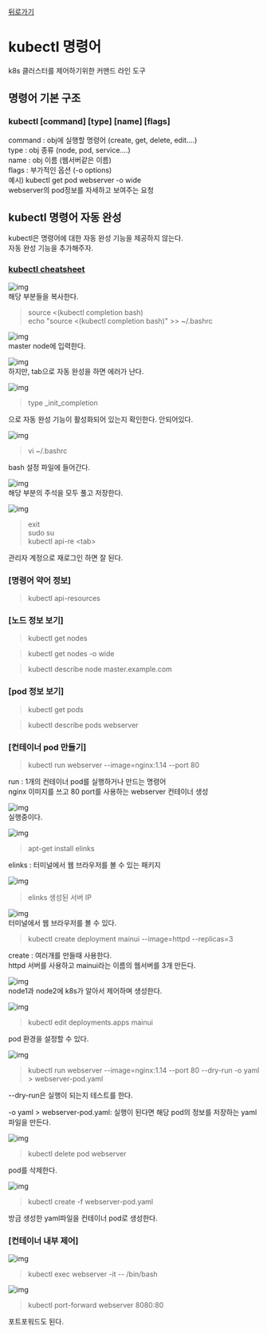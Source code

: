 [뒤로가기](../../README.md)

# kubectl 명령어

k8s 클러스터를 제어하기위한 커맨드 라인 도구

## 명령어 기본 구조

### kubectl [command] [type] [name] [flags]

command : obj에 실행할 명령어 (create, get, delete, edit....)<br>
type : obj 종류 (node, pod, service....)<br>
name : obj 이름 (웹서버같은 이름)<br>
flags : 부가적인 옵션 (-o options)<br>
예시) kubectl get pod webserver -o wide<br>
webserver의 pod정보를 자세하고 보여주는 요청<br>

## kubectl 명령어 자동 완성

kubectl은 명령어에 대한 자동 완성 기능을 제공하지 않는다.<br>
자동 완성 기능을 추가해주자.<br>

### [kubectl cheatsheet](https://kubernetes.io/docs/reference/kubectl/cheatsheet/)

![img](../Img/k8s_47.png)<br>
해당 부분들을 복사한다.<br>

> source <(kubectl completion bash)<br>
> echo "source <(kubectl completion bash)" >> ~/.bashrc<br>

![img](../Img/k8s_48.png)<br>
master node에 입력한다.<br>

![img](../Img/k8s_49.png)<br>
하지만, tab으로 자동 완성을 하면 에러가 난다.<br>

![img](../Img/k8s_50.png)<br>

> type \_init_completion

으로 자동 완성 기능이 활성화되어 있는지 확인한다.
안되어있다.

![img](../Img/k8s_51.png)<br>

> vi ~/.bashrc

bash 설정 파일에 들어간다.

![img](../Img/k8s_52.png)<br>
해당 부분의 주석을 모두 풀고 저장한다.<br>

![img](../Img/k8s_53.png)<br>

> exit<br>
> sudo su<br>
> kubectl api-re \<tab\><br>

관리자 계정으로 재로그인 하면 잘 된다.<br>

### [명령어 약어 정보]

> kubectl api-resources

### [노드 정보 보기]

> kubectl get nodes

> kubectl get nodes -o wide

> kubectl describe node master.example.com

### [pod 정보 보기]

> kubectl get pods

> kubectl describe pods webserver

### [컨테이너 pod 만들기]

> kubectl run webserver --image=nginx:1.14 --port 80

run : 1개의 컨테이너 pod를 실행하거나 만드는 명령어<br>
nginx 이미지를 쓰고 80 port를 사용하는 webserver 컨테이너 생성<br>

![img](../Img/k8s_54.png)<br>
실행중이다.<br>

![img](../Img/k8s_55.png)<br>

> apt-get install elinks

elinks : 터미널에서 웹 브라우저를 볼 수 있는 패키지

![img](../Img/k8s_56.png)<br>

> elinks 생성된 서버 IP

![img](../Img/k8s_57.png)<br>
터미널에서 웹 브라우저를 볼 수 있다.

> kubectl create deployment mainui --image=httpd --replicas=3

create : 여러개를 만들때 사용한다.<br>
httpd 서버를 사용하고 mainui라는 이름의 웹서버를 3개 만든다.<br>

![img](../Img/k8s_59.png)<br>
node1과 node2에 k8s가 알아서 제어하며 생성한다.<br>

![img](../Img/k8s_62.png)<br>

> kubectl edit deployments.apps mainui

pod 환경을 설정할 수 있다.<br>

![img](../Img/k8s_63.png)<br>

> kubectl run webserver --image=nginx:1.14 --port 80 --dry-run -o yaml > webserver-pod.yaml

--dry-run은 실행이 되는지 테스트를 한다.<br>

-o yaml > webserver-pod.yaml: 실행이 된다면
해당 pod의 정보를 저장하는 yaml파일을 만든다.<br>

![img](../Img/k8s_64.png)<br>

> kubectl delete pod webserver

pod를 삭제한다.

![img](../Img/k8s_65.png)<br>

> kubectl create -f webserver-pod.yaml

방금 생성한 yaml파일을 컨테이너 pod로 생성한다.<br>

### [컨테이너 내부 제어]

![img](../Img/k8s_60.png)<br>

> kubectl exec webserver -it -- /bin/bash

![img](../Img/k8s_61.png)<br>

> kubectl port-forward webserver 8080:80

포트포워드도 된다.<br>

